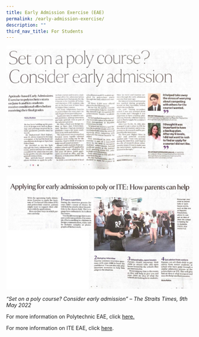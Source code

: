 ```yaml
---
title: Early Admission Exercise (EAE)
permalink: /early-admission-exercise/
description: ""
third_nav_title: For Students
---
```

![“Set on a poly course? Consider early admission” – The Straits Times, 9th May 2022](/images/EAE1.jpeg)

![“Set on a poly course? Consider early admission” – The Straits Times, 9th May 2022](/images/EAE2-1350x826.jpeg)

_“Set on a poly course? Consider early admission” – The Straits Times, 9th May 2022_

For more information on Polytechnic EAE, click [here.](https://eae.polytechnic.edu.sg/eaeStudIns/menu.jsp)

For more information on ITE EAE, click [here](https://www.ite.edu.sg/admissions/full-time-courses/early-admissions-exercise).
